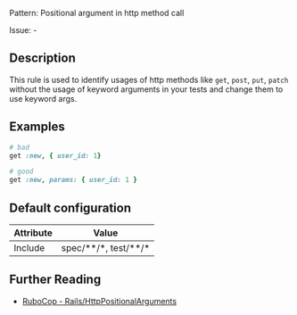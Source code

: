Pattern: Positional argument in http method call

Issue: -

## Description

This rule is used to identify usages of http methods like `get`, `post`,
`put`, `patch` without the usage of keyword arguments in your tests and
change them to use keyword args.

## Examples

```ruby
# bad
get :new, { user_id: 1}

# good
get :new, params: { user_id: 1 }
```

## Default configuration

Attribute | Value
--- | ---
Include | spec/\*\*/\*, test/\*\*/\*

## Further Reading

* [RuboCop - Rails/HttpPositionalArguments](https://docs.rubocop.org/rubocop-rails/cops_rails.html#railshttppositionalarguments)
